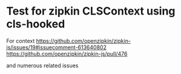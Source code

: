 # Test for zipkin CLSContext using cls-hooked

For context
https://github.com/openzipkin/zipkin-js/issues/19#issuecomment-613640802
https://github.com/openzipkin/zipkin-js/pull/476

and numerous related issues
